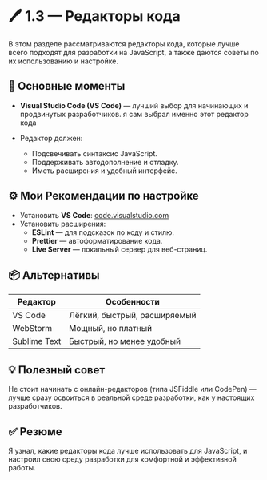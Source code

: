 # 🖊️ 1.3 — Редакторы кода

В этом разделе рассматриваются редакторы кода, которые лучше всего подходят для разработки на JavaScript, а также даются советы по их использованию и настройке.

## 🧠 Основные моменты

- **Visual Studio Code (VS Code)** — лучший выбор для начинающих и продвинутых разработчиков. я сам выбрал именно этот редактор кода 

- Редактор должен:
  - Подсвечивать синтаксис JavaScript.
  - Поддерживать автодополнение и отладку.
  - Иметь расширения и удобный интерфейс.

## ⚙️ Мои Рекомендации по настройке

- Установить **VS Code**: [code.visualstudio.com](https://code.visualstudio.com)
- Установить расширения:
  - **ESLint** — для подсказок по коду и стилю.
  - **Prettier** — автоформатирование кода.
  - **Live Server** — локальный сервер для веб-страниц.

## 📦 Альтернативы

| Редактор     | Особенности                   |
|--------------|-------------------------------|
| VS Code      | Лёгкий, быстрый, расширяемый   |
| WebStorm     | Мощный, но платный             |
| Sublime Text | Быстрый, но менее удобный      |

## 💡 Полезный совет

Не стоит начинать с онлайн-редакторов (типа JSFiddle или CodePen) — лучше сразу освоиться в реальной среде разработки, как у настоящих разработчиков.

## ✅ Резюме

Я узнал, какие редакторы кода лучше использовать для JavaScript, и настроил свою среду разработки для комфортной и эффективной работы.
